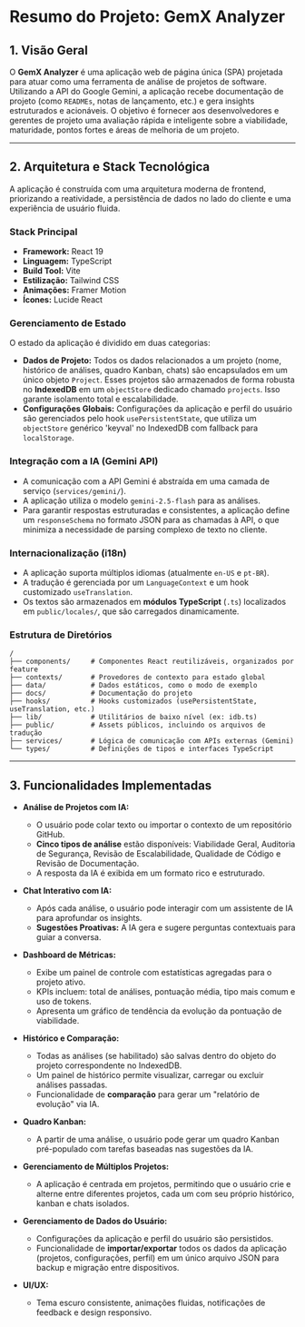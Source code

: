 # Resumo do Projeto: GemX Analyzer

## 1. Visão Geral

O **GemX Analyzer** é uma aplicação web de página única (SPA) projetada para atuar como uma ferramenta de análise de projetos de software. Utilizando a API do Google Gemini, a aplicação recebe documentação de projeto (como `READMEs`, notas de lançamento, etc.) e gera insights estruturados e acionáveis. O objetivo é fornecer aos desenvolvedores e gerentes de projeto uma avaliação rápida e inteligente sobre a viabilidade, maturidade, pontos fortes e áreas de melhoria de um projeto.

---

## 2. Arquitetura e Stack Tecnológica

A aplicação é construída com uma arquitetura moderna de frontend, priorizando a reatividade, a persistência de dados no lado do cliente e uma experiência de usuário fluida.

### Stack Principal
- **Framework:** React 19
- **Linguagem:** TypeScript
- **Build Tool:** Vite
- **Estilização:** Tailwind CSS
- **Animações:** Framer Motion
- **Ícones:** Lucide React

### Gerenciamento de Estado
O estado da aplicação é dividido em duas categorias:
- **Dados de Projeto:** Todos os dados relacionados a um projeto (nome, histórico de análises, quadro Kanban, chats) são encapsulados em um único objeto `Project`. Esses projetos são armazenados de forma robusta no **IndexedDB** em um `objectStore` dedicado chamado `projects`. Isso garante isolamento total e escalabilidade.
- **Configurações Globais:** Configurações da aplicação e perfil do usuário são gerenciados pelo hook `usePersistentState`, que utiliza um `objectStore` genérico 'keyval' no IndexedDB com fallback para `localStorage`.

### Integração com a IA (Gemini API)
- A comunicação com a API Gemini é abstraída em uma camada de serviço (`services/gemini/`).
- A aplicação utiliza o modelo `gemini-2.5-flash` para as análises.
- Para garantir respostas estruturadas e consistentes, a aplicação define um `responseSchema` no formato JSON para as chamadas à API, o que minimiza a necessidade de parsing complexo de texto no cliente.

### Internacionalização (i18n)
- A aplicação suporta múltiplos idiomas (atualmente `en-US` e `pt-BR`).
- A tradução é gerenciada por um `LanguageContext` e um hook customizado `useTranslation`.
- Os textos são armazenados em **módulos TypeScript** (`.ts`) localizados em `public/locales/`, que são carregados dinamicamente.

### Estrutura de Diretórios
```
/
├── components/     # Componentes React reutilizáveis, organizados por feature
├── contexts/       # Provedores de contexto para estado global
├── data/           # Dados estáticos, como o modo de exemplo
├── docs/           # Documentação do projeto
├── hooks/          # Hooks customizados (usePersistentState, useTranslation, etc.)
├── lib/            # Utilitários de baixo nível (ex: idb.ts)
├── public/         # Assets públicos, incluindo os arquivos de tradução
├── services/       # Lógica de comunicação com APIs externas (Gemini)
└── types/          # Definições de tipos e interfaces TypeScript
```

---

## 3. Funcionalidades Implementadas

- **Análise de Projetos com IA:**
  - O usuário pode colar texto ou importar o contexto de um repositório GitHub.
  - **Cinco tipos de análise** estão disponíveis: Viabilidade Geral, Auditoria de Segurança, Revisão de Escalabilidade, Qualidade de Código e Revisão de Documentação.
  - A resposta da IA é exibida em um formato rico e estruturado.

- **Chat Interativo com IA:**
  - Após cada análise, o usuário pode interagir com um assistente de IA para aprofundar os insights.
  - **Sugestões Proativas:** A IA gera e sugere perguntas contextuais para guiar a conversa.

- **Dashboard de Métricas:**
  - Exibe um painel de controle com estatísticas agregadas para o projeto ativo.
  - KPIs incluem: total de análises, pontuação média, tipo mais comum e uso de tokens.
  - Apresenta um gráfico de tendência da evolução da pontuação de viabilidade.

- **Histórico e Comparação:**
  - Todas as análises (se habilitado) são salvas dentro do objeto do projeto correspondente no IndexedDB.
  - Um painel de histórico permite visualizar, carregar ou excluir análises passadas.
  - Funcionalidade de **comparação** para gerar um "relatório de evolução" via IA.

- **Quadro Kanban:**
  - A partir de uma análise, o usuário pode gerar um quadro Kanban pré-populado com tarefas baseadas nas sugestões da IA.

- **Gerenciamento de Múltiplos Projetos:**
  - A aplicação é centrada em projetos, permitindo que o usuário crie e alterne entre diferentes projetos, cada um com seu próprio histórico, kanban e chats isolados.

- **Gerenciamento de Dados do Usuário:**
  - Configurações da aplicação e perfil do usuário são persistidos.
  - Funcionalidade de **importar/exportar** todos os dados da aplicação (projetos, configurações, perfil) em um único arquivo JSON para backup e migração entre dispositivos.

- **UI/UX:**
  - Tema escuro consistente, animações fluidas, notificações de feedback e design responsivo.